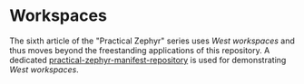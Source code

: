 
# Workspaces

The sixth article of the "Practical Zephyr" series uses _West workspaces_  and thus moves beyond the freestanding applications of this repository. A dedicated [practical-zephyr-manifest-repository](https://github.com/lmapii/practical-zephyr-manifest-repository) is used for demonstrating _West workspaces_.

